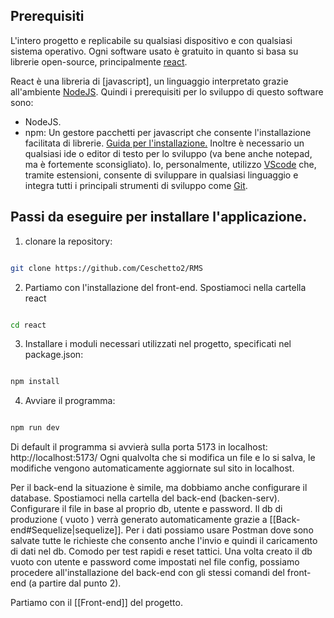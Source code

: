 

## Prerequisiti
L'intero progetto e replicabile su qualsiasi dispositivo e con qualsiasi sistema operativo. Ogni software usato è gratuito in quanto si basa su librerie open-source, principalmente <a href = "https://react.dev/">react</a>.

React è una libreria di [javascript], un linguaggio interpretato grazie all'ambiente <a href="https://nodejs.org/en">NodeJS</a>.
Quindi i prerequisiti per lo sviluppo di questo software sono:
- NodeJS.
- npm: Un gestore pacchetti per javascript che consente l'installazione facilitata di librerie.
<a href="https://nodejs.org/en/download">Guida per l'installazione.</a>
Inoltre è necessario un qualsiasi ide o editor di testo per lo sviluppo (va bene anche notepad, ma è fortemente sconsigliato). Io, personalmente, utilizzo <a href="https://code.visualstudio.com/">VScode</a> che, tramite estensioni, consente di sviluppare in qualsiasi linguaggio e integra tutti i principali strumenti di sviluppo come <a href="https://git-scm.com/">Git</a>.

## Passi da eseguire per installare l'applicazione.

1. clonare la repository:

```bash

git clone https://github.com/Ceschetto2/RMS

```


2. Partiamo con l'installazione del front-end. Spostiamoci nella cartella react

```bash

cd react

```

3. Installare i moduli necessari utilizzati nel progetto, specificati nel package.json:

```bash

npm install

```

4. Avviare il programma:

```bash

npm run dev

```

Di default il programma si avvierà sulla porta 5173 in localhost: http://localhost:5173/
Ogni qualvolta che si modifica un file e lo si salva, le modifiche vengono automaticamente aggiornate sul sito in localhost.

Per il back-end la situazione è simile, ma dobbiamo anche configurare il database.
Spostiamoci nella cartella del back-end (backen-serv). Configurare il file in base al proprio db, utente e password. Il db di produzione ( vuoto ) verrà generato automaticamente grazie a [[Back-end#Sequelize|sequelize]]. Per i dati possiamo usare Postman dove sono salvate tutte le richieste che consento anche l'invio e quindi il caricamento di dati nel db. Comodo per test rapidi e reset tattici.
Una volta creato il db vuoto con utente e password come impostati nel file config, possiamo procedere all'installazione del back-end con gli stessi comandi del front-end (a partire dal punto 2).

Partiamo con il [[Front-end]] del progetto.

